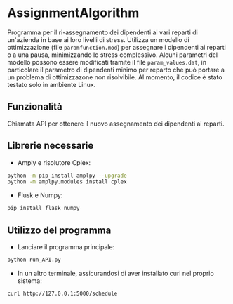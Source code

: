 # AssignmentAlgorithm

Programma per il ri-assegnamento dei dipendenti ai vari reparti di un'azienda in base ai loro livelli di stress.
Utilizza un modello di ottimizzazione (file `paramfunction.mod`) per assegnare i dipendenti ai reparti o a una pausa, minimizzando lo stress complessivo.
Alcuni parametri del modello possono essere modificati tramite il file `param_values.dat`, in particolare il parametro di dipendenti minimo per reparto che può portare a un problema di ottimizzazone non risolvibile.
Al momento, il codice è stato testato solo in ambiente Linux.

## Funzionalità
Chiamata API per ottenere il nuovo assegnamento dei dipendenti ai reparti.

## Librerie necessarie
- Amply e risolutore Cplex:
```bash
python -m pip install amplpy --upgrade
python -m amplpy.modules install cplex
```
- Flusk e Numpy:
```bash
pip install flask numpy
```
## Utilizzo del programma
- Lanciare il programma principale:
```bash
python run_API.py
```
- In un altro terminale, assicurandosi di aver installato curl nel proprio sistema:
```bash
curl http://127.0.0.1:5000/schedule
```
